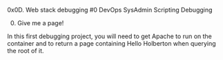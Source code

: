 0x0D. Web stack debugging #0
DevOps
SysAdmin
Scripting
Debugging

0. Give me a page!

In this first debugging project, you will need to get Apache to run on the container and to return a page containing Hello Holberton when querying the root of it.
